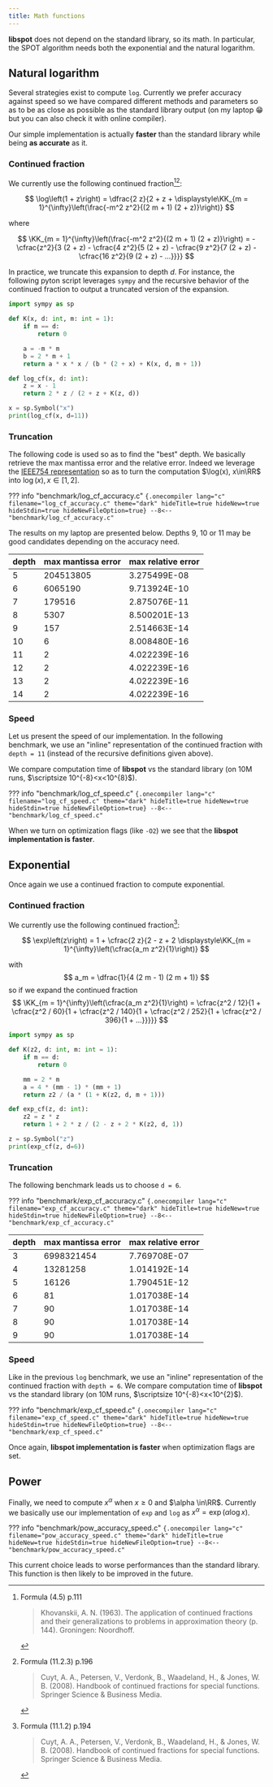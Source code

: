 ```yaml
---
title: Math functions
---
```


**libspot** does not depend on the standard library, so its math. In particular, the SPOT algorithm needs both the exponential and the natural logarithm.


## Natural logarithm

Several strategies exist to compute `log`. Currently we prefer accuracy against speed so we have compared different methods and parameters so as to be as close as possible as the standard library output (on my laptop :grin: but you can also check it with online compiler). 

Our simple implementation is actually **faster** than the standard library while being **as accurate** as it.

### Continued fraction

We currently use the following continued fraction[^1][^2]:

$$
\log\left(1 + z\right) = \dfrac{2 z}{2 + z + \displaystyle\KK_{m = 1}^{\infty}\left(\frac{-m^2 z^2}{(2 m + 1) (2 + z)}\right)}
$$

where

$$
\KK_{m = 1}^{\infty}\left(\frac{-m^2 z^2}{(2 m + 1) (2 + z)}\right) = -\cfrac{z^2}{3 (2 + z) - \cfrac{4 z^2}{5 (2 + z) - \cfrac{9 z^2}{7 (2 + z) - \cfrac{16 z^2}{9 (2 + z) - ...}}}}
$$

In practice, we truncate this expansion to depth $d$. For instance, the following pyton script leverages `sympy` and the recursive behavior of the continued fraction to
output a truncated version of the expansion.

```python
import sympy as sp

def K(x, d: int, m: int = 1):
    if m == d:
        return 0

    a = -m * m
    b = 2 * m + 1
    return a * x * x / (b * (2 + x) + K(x, d, m + 1))

def log_cf(x, d: int):
    z = x - 1
    return 2 * z / (2 + z + K(z, d))

x = sp.Symbol("x")
print(log_cf(x, d=11))
```

### Truncation

The following code is used so as to find the "best" depth. We basically retrieve the max mantissa error and the relative error. Indeed we leverage the [IEEE754 representation](https://en.wikipedia.org/wiki/Double-precision_floating-point_format) so as to turn the computation $\log(x),  x\in\RR$ into $\log(x),  x\in[1, 2]$.


??? info "benchmark/log_cf_accuracy.c"
    ```{.onecompiler lang="c" filename="log_cf_accuracy.c" theme="dark" hideTitle=true hideNew=true hideStdin=true hideNewFileOption=true}
    --8<-- "benchmark/log_cf_accuracy.c"
    ```


The results on my laptop are presented below. Depths 9, 10 or 11 may be good candidates depending on the accuracy need.

depth | max mantissa error | max relative error
------|--------------------|-------------------
5     |           204513805|       3.275499E-08
6     |             6065190|       9.713924E-10
7     |              179516|       2.875076E-11
8     |                5307|       8.500201E-13
9     |                 157|       2.514663E-14
10    |                   6|       8.008480E-16
11    |                   2|       4.022239E-16
12    |                   2|       4.022239E-16
13    |                   2|       4.022239E-16
14    |                   2|       4.022239E-16


### Speed

Let us present the speed of our implementation. In the following benchmark, we use an "inline" representation of the continued fraction with `depth = 11` (instead of the recursive definitions given above).

We compare computation time of **libspot** vs the standard library (on 10M runs, $\scriptsize 10^{-8}<x<10^{8}$).

??? info "benchmark/log_cf_speed.c"
    ```{.onecompiler lang="c" filename="log_cf_speed.c" theme="dark" hideTitle=true hideNew=true hideStdin=true hideNewFileOption=true}
    --8<-- "benchmark/log_cf_speed.c"
    ```

When we turn on optimization flags (like `-O2`) we see that the **libspot implementation is faster**.


## Exponential

Once again we use a continued fraction to compute exponential. 

### Continued fraction

We currently use the following continued fraction[^3]:


$$
\exp\left(z\right) = 1 + \cfrac{2 z}{2 - z + 2 \displaystyle\KK_{m = 1}^{\infty}\left(\cfrac{a_m z^2}{1}\right)}
$$

with 
$$
a_m = \dfrac{1}{4 (2 m - 1) (2 m + 1)}
$$
so if we expand the continued fraction
$$
\KK_{m = 1}^{\infty}\left(\cfrac{a_m z^2}{1}\right) = \cfrac{z^2 / 12}{1 + \cfrac{z^2 / 60}{1 + \cfrac{z^2 / 140}{1 + \cfrac{z^2 / 252}{1 + \cfrac{z^2 / 396}{1 + ...}}}}}
$$

```python
import sympy as sp

def K(z2, d: int, m: int = 1):
    if m == d:
        return 0

    mm = 2 * m
    a = 4 * (mm - 1) * (mm + 1)
    return z2 / (a * (1 + K(z2, d, m + 1)))

def exp_cf(z, d: int):
    z2 = z * z
    return 1 + 2 * z / (2 - z + 2 * K(z2, d, 1))

z = sp.Symbol("z")
print(exp_cf(z, d=6))
```

### Truncation

The following benchmark leads us to choose `d = 6`.

??? info "benchmark/exp_cf_accuracy.c"
    ```{.onecompiler lang="c" filename="exp_cf_accuracy.c" theme="dark" hideTitle=true hideNew=true hideStdin=true hideNewFileOption=true}
    --8<-- "benchmark/exp_cf_accuracy.c"
    ```

depth | max mantissa error | max relative error
------|--------------------|-------------------
3     |          6998321454|       7.769708E-07
4     |            13281258|       1.014192E-14
5     |               16126|       1.790451E-12
6     |                  81|       1.017038E-14
7     |                  90|       1.017038E-14
8     |                  90|       1.017038E-14
9     |                  90|       1.017038E-14


### Speed

Like in the previous `log` benchmark, we use an "inline" representation of the continued fraction with `depth = 6`. We compare computation time of **libspot** vs the standard library (on 10M runs, $\scriptsize 10^{-8}<x<10^{2}$).

??? info "benchmark/exp_cf_speed.c"
    ```{.onecompiler lang="c" filename="exp_cf_speed.c" theme="dark" hideTitle=true hideNew=true hideStdin=true hideNewFileOption=true}
    --8<-- "benchmark/exp_cf_speed.c"
    ```

Once again, **libspot implementation is faster** when optimization flags are set.


## Power

Finally, we need to compute $x^\alpha$ when $x \ge 0$ and $\alpha \in\RR$. Currently we basically use our implementation of `exp` and `log` as $x^\alpha = \exp\left(\alpha \log x\right)$.

??? info "benchmark/pow_accuracy_speed.c"
    ```{.onecompiler lang="c" filename="pow_accuracy_speed.c" theme="dark" hideTitle=true hideNew=true hideStdin=true hideNewFileOption=true}
    --8<-- "benchmark/pow_accuracy_speed.c"
    ```

This current choice leads to worse performances than the standard library. This function is then likely to be improved in the future.


[^1]: Formula (4.5) p.111
    > Khovanskii, A. N. (1963). The application of continued fractions and their generalizations to problems in approximation theory (p. 144). Groningen: Noordhoff.
[^2]: Formula (11.2.3) p.196
    > Cuyt, A. A., Petersen, V., Verdonk, B., Waadeland, H., & Jones, W. B. (2008). Handbook of continued fractions for special functions. Springer Science & Business Media.
[^3]: Formula (11.1.2) p.194
    > Cuyt, A. A., Petersen, V., Verdonk, B., Waadeland, H., & Jones, W. B. (2008). Handbook of continued fractions for special functions. Springer Science & Business Media.